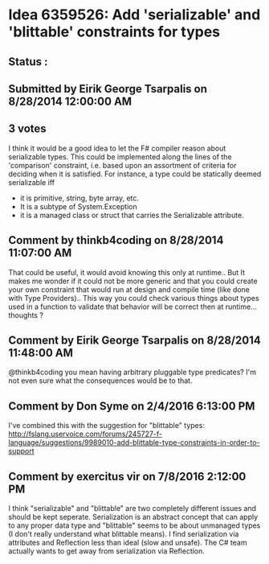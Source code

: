 # Idea 6359526: Add 'serializable' and 'blittable' constraints for types #

## Status : 

## Submitted by Eirik George Tsarpalis on 8/28/2014 12:00:00 AM

## 3 votes

I think it would be a good idea to let the F# compiler reason about serializable types. This could be implemented along the lines of the 'comparison' constraint, i.e. based upon an assortment of criteria for deciding when it is satisfied.
For instance, a type could be statically deemed serializable iff
* it is primitive, string, byte array, etc.
* It is a subtype of System.Exception
* it is a managed class or struct that carries the Serializable attribute.




## Comment by thinkb4coding on 8/28/2014 11:07:00 AM

That could be useful, it would avoid knowing this only at runtime.. But It makes me wonder if it could not be more generic and that you could create your own constraint that would run at design and compile time (like done with Type Providers)..
This way you could check various things about types used in a function to validate that behavior will be correct then at runtime... thoughts ?

## Comment by Eirik George Tsarpalis on 8/28/2014 11:48:00 AM

@thinkb4coding you mean having arbitrary pluggable type predicates? I'm not even sure what the consequences would be to that.

## Comment by Don Syme on 2/4/2016 6:13:00 PM

I've combined this with the suggestion for "blittable" types: http://fslang.uservoice.com/forums/245727-f-language/suggestions/9989010-add-blittable-type-constraints-in-order-to-support

## Comment by exercitus vir on 7/8/2016 2:12:00 PM

I think "serializable" and "blittable" are two completely different issues and should be kept seperate. Serialization is an abstract concept that can apply to any proper data type and "blittable" seems to be about unmanaged types (I don't really understand what blittable means).
I find serialization via attributes and Reflection less than ideal (slow and unsafe). The C# team actually wants to get away from serialization via Reflection.

